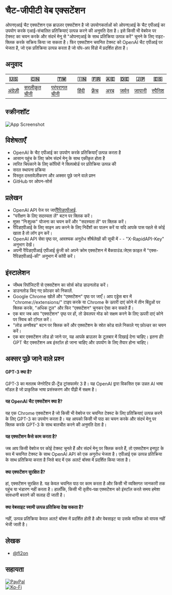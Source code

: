 # चैट-जीपीटी वेब एक्सटेंशन

ओपनएआई चैट एक्सटेंशन एक ब्राउज़र एक्सटेंशन है जो उपयोगकर्ताओं को ओपनएआई के चैट एपीआई का उपयोग करके एआई-संचालित प्रतिक्रियाएं उत्पन्न करने की अनुमति देता है। इसे किसी भी वेबपेज पर टेक्स्ट का चयन करके और संदर्भ मेनू से "ओपनएआई के साथ प्रतिक्रिया उत्पन्न करें" चुनने के लिए राइट-क्लिक करके सक्रिय किया जा सकता है। फिर एक्सटेंशन चयनित टेक्स्ट को OpenAI चैट एपीआई पर भेजता है, जो एक प्रतिक्रिया उत्पन्न करता है जो पॉप-अप विंडो में प्रदर्शित होता है।

## अनुवाद

| 🇺🇸                   | 🇨🇳                            | 🇹🇼                             | 🇮🇳                  | 🇫🇷                    | 🇦🇪                | 🇩🇪                  | 🇯🇵                   | 🇪🇸                    |
| ---------------------- | ------------------------------- | -------------------------------- | --------------------- | ----------------------- | ------------------- | --------------------- | ---------------------- | ----------------------- |
| [अंग्रेज़ी](README.md) | [सरलीकृत चीनी](README.zh-CN.md) | [परंपरागत चीनी](README.zh-TW.md) | [हिंदी](README.hi.md) | [फ़्रेंच](README.fr.md) | [अरब](README.ar.md) | [जर्मन](README.de.md) | [जापानी](README.ja.md) | [स्पैनिश](README.es.md) |

## स्क्रीनशॉट

![App Screenshot](https://cdn.discordapp.com/attachments/1008195045960204349/1099103637608878090/New_Website_Blue_Mockup_Instagram_-_Laptop.gif)

## विशेषताएँ

-   OpenAI के चैट एपीआई का उपयोग करके प्रतिक्रियाएँ उत्पन्न करता है
-   आसान पहुंच के लिए क्रोम संदर्भ मेनू के साथ एकीकृत होता है
-   त्वरित चिपकाने के लिए कॉपियों ने क्लिपबोर्ड पर प्रतिक्रिया उत्पन्न की
-   सरल स्थापना प्रक्रिया
-   विस्तृत दस्तावेज़ीकरण और अक्सर पूछे जाने वाले प्रश्न
-   GitHub पर ओपन-सोर्स

## प्रलेखन

-   OpenAI API पेज पर जाएँ[रैपिडएपीआई](https://rapidapi.com/liuzhaolong765481/api/chatgpt-chatgpt3-5-chatgpt4/).
-   "परीक्षण के लिए सदस्यता लें" बटन पर क्लिक करें।
-   मुफ़्त "निःशुल्क" योजना का चयन करें और "सदस्यता लें" पर क्लिक करें।
-   रैपिडएपीआई के लिए साइन अप करने के लिए निर्देशों का पालन करें या यदि आपके पास पहले से कोई खाता है तो लॉग इन करें।
-   OpenAI API सेवा पृष्ठ पर, आवश्यक अनुरोध शीर्षलेखों की सूची में - - "X-RapidAPI-Key" अनुभाग देखें।
-   अपनी रैपिडएपीआई एपीआई कुंजी को अपने क्रोम एक्सटेंशन में बैकग्राउंड.जेएस फ़ाइल में "एक्स-रैपिडएपीआई-की" अनुभाग में कॉपी करें।

## इंस्टालेशन

-   जीथब रिपॉजिटरी से एक्सटेंशन का सोर्स कोड डाउनलोड करें।
-   डाउनलोड किए गए फ़ोल्डर को निकालें.
-   Google Chrome खोलें और "एक्सटेंशन" पृष्ठ पर जाएँ। आप एड्रेस बार में "chrome://extensions/" टाइप करके या Chrome के ऊपरी दाएं कोने में तीन बिंदुओं पर क्लिक करके, "अधिक टूल" और फिर "एक्सटेंशन" चुनकर ऐसा कर सकते हैं।
-   एक बार जब आप "एक्सटेंशन" पृष्ठ पर हों, तो डेवलपर मोड को सक्षम करने के लिए ऊपरी दाएं कोने पर स्विच को टॉगल करें।
-   "लोड अनपैक्ड" बटन पर क्लिक करें और एक्सटेंशन के स्रोत कोड वाले निकाले गए फ़ोल्डर का चयन करें।
-   एक बार एक्सटेंशन लोड हो जाने पर, यह आपके ब्राउज़र के टूलबार में दिखाई देना चाहिए।
    इतना ही! GPT चैट एक्सटेंशन अब इंस्टॉल हो जाना चाहिए और उपयोग के लिए तैयार होना चाहिए।

## अक्सर पूछे जाने वाले प्रश्न

#### GPT-3 क्या है?

GPT-3 का मतलब जेनरेटिव प्री-ट्रेंड ट्रांसफार्मर 3 है। यह OpenAI द्वारा विकसित एक उन्नत AI भाषा मॉडल है जो प्राकृतिक भाषा प्रसंस्करण और पीढ़ी में सक्षम है।

#### यह OpenAI चैट एक्सटेंशन क्या है?

यह एक Chrome एक्सटेंशन है जो किसी भी वेबपेज पर चयनित टेक्स्ट के लिए प्रतिक्रियाएं उत्पन्न करने के लिए GPT-3 का उपयोग करता है। यह आपको किसी भी पाठ का चयन करके और संदर्भ मेनू पर क्लिक करके GPT-3 के साथ बातचीत करने की अनुमति देता है।

#### यह एक्सटेंशन कैसे काम करता है?

जब आप किसी वेबपेज पर कोई टेक्स्ट चुनते हैं और संदर्भ मेनू पर क्लिक करते हैं, तो एक्सटेंशन इनपुट के रूप में चयनित टेक्स्ट के साथ OpenAI API को एक अनुरोध भेजता है। एपीआई एक उत्पन्न प्रतिक्रिया के साथ प्रतिक्रिया करता है जिसे बाद में एक अलर्ट बॉक्स में प्रदर्शित किया जाता है।

#### क्या एक्सटेंशन सुरक्षित है?

हां, एक्सटेंशन सुरक्षित है. यह केवल चयनित पाठ पर काम करता है और किसी भी व्यक्तिगत जानकारी तक पहुंच या भंडारण नहीं करता है। हालाँकि, किसी भी तृतीय-पक्ष एक्सटेंशन को इंस्टॉल करते समय हमेशा सावधानी बरतने की सलाह दी जाती है।

#### क्या वेबसाइट स्वामी उत्पन्न प्रतिक्रिया देख सकता है?

नहीं, उत्पन्न प्रतिक्रिया केवल अलर्ट बॉक्स में प्रदर्शित होती है और वेबसाइट या उसके मालिक को वापस नहीं भेजी जाती है।

## लेखक

-   [@fl2on](https://www.github.com/fl2on)

## सहायता

[![PayPal](https://img.shields.io/badge/PayPal-00457C?style=for-the-badge&logo=paypal&logoColor=white)](https://paypal.me/nova355killer)  
[![Ko-Fi](https://img.shields.io/badge/kofi-00457C?style=for-the-badge&logo=ko-fi&logoColor=white)](https://ko-fi.com/nova355)
